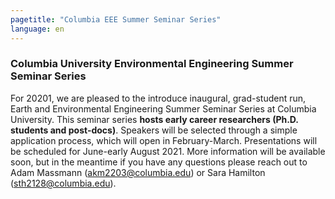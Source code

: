 ```yaml
---
pagetitle: "Columbia EEE Summer Seminar Series"
language: en
---
```


### Columbia University Environmental Engineering Summer Seminar Series

For 20201, we are pleased to the introduce inaugural, grad-student
run, Earth and Environmental Engineering Summer Seminar Series at
Columbia University. This seminar series **hosts early career
researchers (Ph.D. students and post-docs)**. Speakers will be selected
through a simple application process, which will open in
February-March. Presentations will be scheduled for June-early
August 2021. More information will be available soon, but in the
meantime if you have any questions please reach out to Adam Massmann
(akm2203@columbia.edu) or Sara Hamilton (sth2128@columbia.edu).

